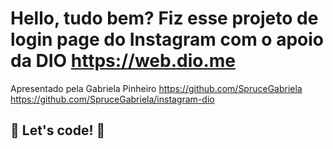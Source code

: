 # Hello, tudo bem? Fiz esse projeto de login page do Instagram com o apoio da DIO https://web.dio.me

Apresentado pela Gabriela Pinheiro
https://github.com/SpruceGabriela
https://github.com/SpruceGabriela/instagram-dio
## 🚀 Let's code! 🚀
